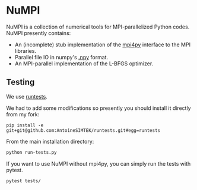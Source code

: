 NuMPI
=====

NuMPI is a collection of numerical tools for MPI-parallelized Python codes. NuMPI presently contains:

- An (incomplete) stub implementation of the [mpi4py](https://bitbucket.org/mpi4py/mpi4py) interface to the MPI libraries.
- Parallel file IO in numpy's [.npy](https://docs.scipy.org/doc/numpy/reference/generated/numpy.save.html) format.
- An MPI-parallel implementation of the L-BFGS optimizer.

Testing
-------

We use [runtests](https://github.com/bccp/runtests). 

We had to add some modifications so presently you should install it directly from my fork: 

```
pip install -e  git+git@github.com:AntoineSIMTEK/runtests.git#egg=runtests
```

From the main installation directory:
```bash
python run-tests.py
```

If you want to use NuMPI without mpi4py, you can simply run the tests with pytest. 

```bash
pytest tests/
```
